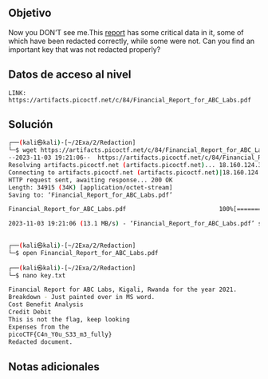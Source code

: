 ## Objetivo
Now you DON’T see me.This [report](https://artifacts.picoctf.net/c/84/Financial_Report_for_ABC_Labs.pdf) has some critical data in it, some of which have been redacted correctly, while some were not. Can you find an important key that was not redacted properly?
## Datos de acceso al nivel
```
LINK: https://artifacts.picoctf.net/c/84/Financial_Report_for_ABC_Labs.pdf

```
## Solución

```bash
┌──(kali㉿kali)-[~/2Exa/2/Redaction]
└─$ wget https://artifacts.picoctf.net/c/84/Financial_Report_for_ABC_Labs.pdf
--2023-11-03 19:21:06--  https://artifacts.picoctf.net/c/84/Financial_Report_for_ABC_Labs.pdf
Resolving artifacts.picoctf.net (artifacts.picoctf.net)... 18.160.124.38, 18.160.124.34, 18.160.124.108, ...
Connecting to artifacts.picoctf.net (artifacts.picoctf.net)|18.160.124.38|:443... connected.
HTTP request sent, awaiting response... 200 OK
Length: 34915 (34K) [application/octet-stream]
Saving to: ‘Financial_Report_for_ABC_Labs.pdf’

Financial_Report_for_ABC_Labs.pdf                          100%[=======================================================================================================================================>]  34.10K  --.-KB/s    in 0.003s  

2023-11-03 19:21:06 (13.1 MB/s) - ‘Financial_Report_for_ABC_Labs.pdf’ saved [34915/34915]

                                                                                                                                                                                                                                           
┌──(kali㉿kali)-[~/2Exa/2/Redaction]
└─$ open Financial_Report_for_ABC_Labs.pdf 
                                                                                                                                                                                                                                           
┌──(kali㉿kali)-[~/2Exa/2/Redaction]
└─$ nano key.txt

Financial Report for ABC Labs, Kigali, Rwanda for the year 2021.
Breakdown - Just painted over in MS word.
Cost Benefit Analysis
Credit Debit
This is not the flag, keep looking
Expenses from the
picoCTF{C4n_Y0u_S33_m3_fully}
Redacted document.


```
## Notas adicionales
```bash


```